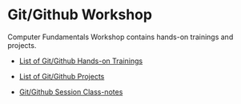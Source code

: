 # Git/Github Workshop

Computer Fundamentals Workshop contains hands-on trainings and projects.

- [List of Git/Github  Hands-on Trainings](./hands-on/README.md)

- [List of Git/Github  Projects](./projects/README.md)

- [Git/Github Session Class-notes](./class-notes/README.md)